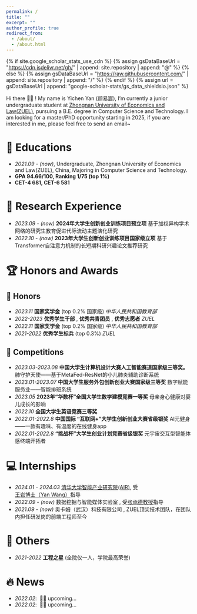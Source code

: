 ```yaml
---
permalink: /
title: ""
excerpt: ""
author_profile: true
redirect_from: 
  - /about/
  - /about.html
---
```


{% if site.google_scholar_stats_use_cdn %}
{% assign gsDataBaseUrl = "https://cdn.jsdelivr.net/gh/" | append: site.repository | append: "@" %}
{% else %}
{% assign gsDataBaseUrl = "https://raw.githubusercontent.com/" | append: site.repository | append: "/" %}
{% endif %}
{% assign url = gsDataBaseUrl | append: "google-scholar-stats/gs_data_shieldsio.json" %}

<span class='anchor' id='about-me'></span>


Hi there 👋👋 !
My name is Yichen Yan (颜易宸), I’m currently a junior undergraduate student at [Zhongnan University of Economics and Law(ZUEL)](https://www.zuel.edu.cn/), pursuing a B.E. degree in Computer Science and Technology.
I am looking for a master/PhD opportunity starting in 2025, if you are interested in me, please feel free to send an email~

# 📖 Educations
- *2021.09 - (now)*, Undergraduate, Zhongnan University of Economics and Law(ZUEL), China, Majoring in Computer Science and Technology.
- **GPA 94.66/100, Ranking 1/75 (top 1%)**
- **CET-4 681, CET-6 581**

# 📝 Research Experience
- *2023.09 - (now)*  **2024年大学生创新创业训练项目预立项**     基于加权异构学术网络的研究生教育促进代际流动主题演化研究
- *2022.10 - (now)*  **2023年大学生创新创业训练项目国家级立项** 基于Transformer自注意力机制的长短期科研兴趣论文推荐研究

# 🏆 Honors and Awards
## 🏅 Honors
- *2023.11*   **国家奖学金**   (top 0.2% 国家级)                    *中华人民共和国教育部*
- *2022-2023* **优秀学生干部** , **优秀共青团员** , **优秀志愿者**   *ZUEL*
- *2022.11*   **国家奖学金**   (top 0.2% 国家级)                    *中华人民共和国教育部*
- *2021-2022* **优秀学生标兵** (top 0.3%)                           *ZUEL*
## 🎏 Competitions
- *2023.03-2023.08*  **中国大学生计算机设计大赛人工智能赛道国家级三等奖。**  肺守护天使——基于MetaFed-ResNet的小儿肺炎辅助诊断系统  
- *2023.01-2023.07*  **中国大学生服务外包创新创业大赛国家级三等奖**         数字赋能服务业——智能排班系统
- *2023.05*          **2023年“华数杯”全国大学生数学建模竞赛一等奖**         母亲身心健康对婴儿成长的影响
- *2022.10*          **全国大学生英语竞赛三等奖**         
- *2022.01-2022.8*   **中国国际 “互联网+”大学生创新创业大赛省级银奖**       AI元健身——一款有趣味、有温度的在线健身app
- *2022.01-2022.8*   **“挑战杯”大学生创业计划竞赛省级银奖**                 元宇宙交互型智能体感终端开拓者

# 💻 Internships
- *2024.01 - 2024.03* [清华大学智能产业研究院(AIR)](https://air.tsinghua.edu.cn/), 受[王岩博士（Yan Wang）](https://yanwang202199.github.io/)指导
- *2022.09 - (now)*   数据挖掘与智能媒体实验室 , 受[张承德教授](https://xagx.zuel.edu.cn/2016/0918/c7239a202075/page.htm)指导
- *2021.09 - (now)*   奥卡姆（武汉）科技有限公司 , ZUEL顶尖技术团队，在团队内担任研发岗的前端工程师至今
  
# 💬 Others
- *2021-2022* **工程之星** (全院仅一人，学院最高荣誉)
  
# 🔥 News
- *2022.02*: &nbsp;🎉🎉 upcoming...
- *2022.02*: &nbsp;🎉🎉 upcoming...


